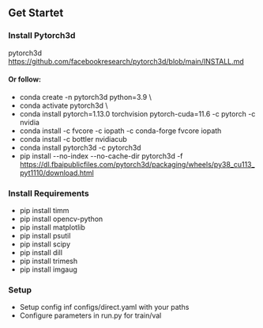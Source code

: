 

## Get Startet

### Install Pytorch3d
pytorch3d https://github.com/facebookresearch/pytorch3d/blob/main/INSTALL.md

#### Or follow:
- conda create -n pytorch3d python=3.9 \\
- conda activate pytorch3d \\
- conda install pytorch=1.13.0 torchvision pytorch-cuda=11.6 -c pytorch -c nvidia
- conda install -c fvcore -c iopath -c conda-forge fvcore iopath
- conda install -c bottler nvidiacub
- conda install pytorch3d -c pytorch3d
- pip install --no-index --no-cache-dir pytorch3d -f https://dl.fbaipublicfiles.com/pytorch3d/packaging/wheels/py38_cu113_pyt1110/download.html


### Install Requirements 
- pip install timm
- pip install opencv-python
- pip install matplotlib
- pip install psutil 
- pip install scipy 
- pip install dill 
- pip install trimesh 
- pip install imgaug 


### Setup 
- Setup config inf configs/direct.yaml with your paths 
- Configure parameters in run.py for train/val